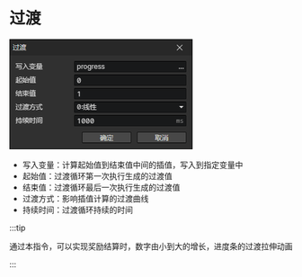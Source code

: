 # 过渡

![](img/transition-1.png)

- 写入变量：计算起始值到结束值中间的插值，写入到指定变量中
- 起始值：过渡循环第一次执行生成的过渡值
- 结束值：过渡循环最后一次执行生成的过渡值
- 过渡方式：影响插值计算的过渡曲线
- 持续时间：过渡循环持续的时间

:::tip

通过本指令，可以实现奖励结算时，数字由小到大的增长，进度条的过渡拉伸动画

:::

